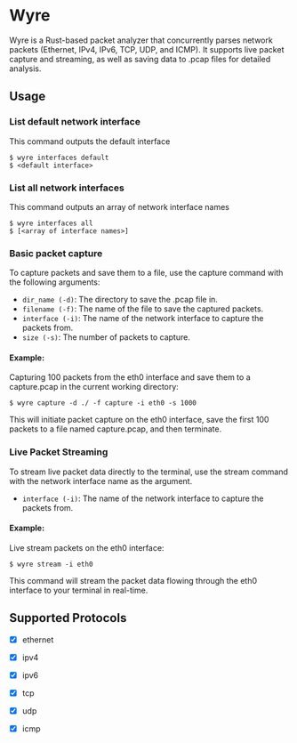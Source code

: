 # Wyre

Wyre is a Rust-based packet analyzer that concurrently parses network packets (Ethernet, IPv4, IPv6, TCP, UDP, and ICMP). It supports live packet capture and streaming, as well as saving data to .pcap files for detailed analysis.

## Usage
### List default network interface

This command outputs the default interface
```
$ wyre interfaces default
$ <default interface>
```

### List all network interfaces
This command outputs an array of network interface names
```
$ wyre interfaces all
$ [<array of interface names>]
```
### Basic packet capture
To capture packets and save them to a file, use the capture command with the following arguments:

- `dir_name (-d)`: The directory to save the .pcap file in.
- `filename (-f)`: The name of the file to save the captured packets.
- `interface (-i)`: The name of the network interface to capture the packets from.
- `size (-s)`: The number of packets to capture.

#### Example:
Capturing 100 packets from the eth0 interface and save them to a capture.pcap in the current working directory:

```
$ wyre capture -d ./ -f capture -i eth0 -s 1000
```

This will initiate packet capture on the eth0 interface, save the first 100 packets to a file named capture.pcap, and then terminate.

### Live Packet Streaming
To stream live packet data directly to the terminal, use the stream command with the network interface name as the argument.

- `interface (-i)`: The name of the network interface to capture the packets from.

#### Example:
Live stream packets on the eth0 interface:
```
$ wyre stream -i eth0
```
This command will stream the packet data flowing through the eth0 interface to your terminal in real-time.

## Supported Protocols
- [X] ethernet
- [X] ipv4
- [X] ipv6
- [X] tcp
- [X] udp
- [X] icmp


